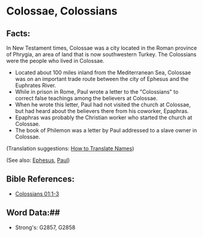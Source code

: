 # Colossae, Colossians #

## Facts: ##

In New Testament times, Colossae was a city located in the Roman province of Phrygia, an area of land that is now southwestern Turkey. The Colossians were the people who lived in Colossae.

* Located about 100 miles inland from the Mediterranean Sea, Colossae was on an important trade route between the city of Ephesus and the Euphrates River.
* While in prison in Rome, Paul wrote a letter to the "Colossians" to correct false teachings among the believers at Colossae.
* When he wrote this letter, Paul had not visited the church at Colossae, but had heard about the believers there from his coworker, Epaphras.
* Epaphras was probably the Christian worker who started the church at Colossae.
* The book of Philemon was a letter by Paul addressed to a slave owner in Colossae.

(Translation suggestions: [How to Translate Names](rc://en/ta/man/translate/translate-names))

(See also: [Ephesus](ephesus.md), [Paul](paul.md))

## Bible References: ##

* [Colossians 01:1-3](rc://en/tn/help/col/01/01)

## Word Data:##

* Strong's: G2857, G2858
